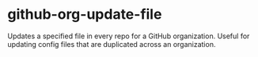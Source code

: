 # github-org-update-file

Updates a specified file in every repo for a GitHub organization. Useful for updating config files
that are duplicated across an organization.